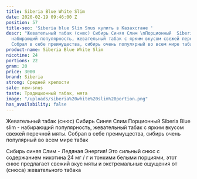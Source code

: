 ```yaml
---
title: Siberia Blue White Slim
date: 2020-02-19 09:46:00 Z
position: 57
title-seo: 'Siberia blue Slim Snus купить в Казахстане '
descr: "Жевательный табак (снюс) Сибирь Синяя Слим \nПорционный  Siberia Blue Slim-
  набирающий популярность, жевательный табак с ярким вкусом свежей перечной мяты.
  Собрал в себе преимущества, сибирь очень популярный во всем мире табак"
product-name: Siberia Blue White Slim
nicotine: 24
portions: 22
gram: 20
price: 3000
brand: Siberia
strong: Средней крепости
sale: new-snus
taste: Традиционный табак, мята
image: "/uploads/siberia%20white%20slim%20portion.png"
has_availability: false
---
```


Жевательный табак (снюс) Сибирь Синяя Слим 
Порционный  Siberia Blue slim - набирающий популярность, жевательный табак с ярким вкусом свежей перечной мяты. Собрал в себе преимущества, сибирь очень популярный во всем мире табак

Сибирь синяя Слим  - Ледяная Энергия! Это сильный снюс с содержанием никотина 24 мг / г и тонкими белыми порциями, этот снюс предлагает свежий вкус мяты и экстремальные ощущения от (снюса) жевательного табака